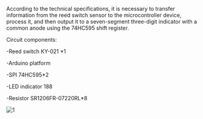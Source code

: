 According to the technical specifications, it is necessary to transfer information from the reed switch sensor to the microcontroller device, process it, and then output it to a seven-segment three-digit indicator with a common anode using the 74HC595 shift register.

Circuit components:

-Reed switch KY-021 *1

-Arduino platform

-SPI 74HC595*2

-LED indicator 188

-Resistor SR1206FR-07220RL*8

![1](https://github.com/user-attachments/assets/3d47ab92-5ede-4ca9-ad56-0f3ad877cc9a)

